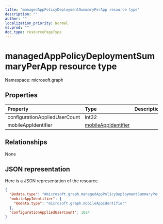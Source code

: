 ```yaml
---
title: "managedAppPolicyDeploymentSummaryPerApp resource type"
description: ""
author: ""
localization_priority: Normal
ms.prod: ""
doc_type: resourcePageType
---
```


# managedAppPolicyDeploymentSummaryPerApp resource type


Namespace: microsoft.graph



## Properties
|Property|Type|Description|
|:---|:---|:---|
|configurationAppliedUserCount|Int32||
|mobileAppIdentifier|[mobileAppIdentifier](../resources/mobileappidentifier.md)||

## Relationships
None

## JSON representation
Here is a JSON representation of the resource.
<!-- {
  "blockType": "resource",
  "@odata.type": "microsoft.graph.managedAppPolicyDeploymentSummaryPerApp"
}
-->
``` json
{
  "@odata.type": "#microsoft.graph.managedAppPolicyDeploymentSummaryPerApp",
  "mobileAppIdentifier": {
    "@odata.type": "microsoft.graph.mobileAppIdentifier"
  },
  "configurationAppliedUserCount": 1024
}
```

